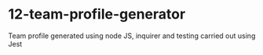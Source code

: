 # 12-team-profile-generator
Team profile generated using node JS, inquirer and testing carried out using Jest
